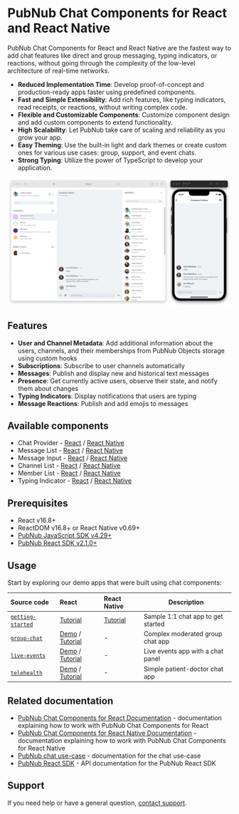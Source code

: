 # PubNub Chat Components for React and React Native

PubNub Chat Components for React and React Native are the fastest way to add chat features like direct and group messaging, typing indicators, or reactions, without going through the complexity of the low-level architecture of real-time networks.

- **Reduced Implementation Time**: Develop proof-of-concept and production-ready apps faster using predefined components.
- **Fast and Simple Extensibility**: Add rich features, like typing indicators, read receipts, or reactions, without writing complex code.
- **Flexible and Customizable Components**: Customize component design and add custom components to extend functionality.
- **High Scalability**: Let PubNub take care of scaling and reliability as you grow your app.
- **Easy Theming**: Use the built-in light and dark themes or create custom ones for various use cases: group, support, and event chats.
- **Strong Typing**: Utilize the power of TypeScript to develop your application.

![PubNub Chat Components](screenshot.png)

## Features

- **User and Channel Metadata**: Add additional information about the users, channels, and their memberships from PubNub Objects storage using custom hooks
- **Subscriptions**: Subscribe to user channels automatically
- **Messages**: Publish and display new and historical text messages
- **Presence**: Get currently active users, observe their state, and notify them about changes
- **Typing Indicators**: Display notifications that users are typing
- **Message Reactions**: Publish and add emojis to messages

## Available components

- Chat Provider - [React](https://www.pubnub.com/docs/chat/components/react/chat-provider) / [React Native](https://www.pubnub.com/docs/chat/components/react-native/chat-provider)
- Message List - [React](https://www.pubnub.com/docs/chat/components/react/ui-components/message-list) / [React Native](https://www.pubnub.com/docs/chat/components/react-native/ui-components/message-list)
- Message Input - [React](https://www.pubnub.com/docs/chat/components/react/ui-components/message-input) / [React Native](https://www.pubnub.com/docs/chat/components/react-native/ui-components/message-input)
- Channel List - [React](https://www.pubnub.com/docs/chat/components/react/ui-components/channel-list) / [React Native](https://www.pubnub.com/docs/chat/components/react-native/ui-components/channel-list)
- Member List - [React](https://www.pubnub.com/docs/chat/components/react/ui-components/member-list) / [React Native](https://www.pubnub.com/docs/chat/components/react-native/ui-components/member-list)
- Typing Indicator - [React](https://www.pubnub.com/docs/chat/components/react/ui-components/typing-indicator) / [React Native](https://www.pubnub.com/docs/chat/components/react-native/ui-components/typing-indicator)

## Prerequisites

- React v16.8+
- ReactDOM v16.8+ or React Native v0.69+
- [PubNub JavaScript SDK v4.29+](https://www.pubnub.com/docs/sdks/javascript/)
- [PubNub React SDK v2.1.0+](https://www.pubnub.com/docs/chat/react/setup)

## Usage

Start by exploring our demo apps that were built using chat components:

| Source code | React | React Native | Description |
| :-- | :-- | :-- | --- |
| [`getting-started`](https://github.com/pubnub/react-chat-components/tree/master/samples/react/getting-started) | [Tutorial](https://www.pubnub.com/docs/chat/components/react) | [Tutorial](https://www.pubnub.com/docs/chat/components/react-native) | Sample 1:1 chat app to get started |
| [`group-chat`](https://github.com/pubnub/react-chat-components/tree/master/samples/react/group-chat) | [Demo](https://react-components-chat.pubnub.com/) / [Tutorial](https://www.pubnub.com/tutorials/group-chat-tutorial-react/) | - | Complex moderated group chat app |
| [`live-events`](https://github.com/pubnub/react-chat-components/tree/master/samples/react/live-events) | [Demo](https://rcc-live-event.surge.sh/) / [Tutorial](https://www.pubnub.com/tutorials/virtual-events-tutorial-react/) | - | Live events app with a chat panel |
| [`telehealth`](https://github.com/pubnub/react-chat-components/tree/master/samples/react/telehealth) | [Demo](https://rcc-telehealth.surge.sh/) / [Tutorial](https://www.pubnub.com/tutorials/cross-platform-chat-application-telehealth-react/) | - | Simple patient-doctor chat app |

## Related documentation

- [PubNub Chat Components for React Documentation](https://www.pubnub.com/docs/chat/components/react) - documentation explaining how to work with PubNub Chat Components for React
- [PubNub Chat Components for React Native Documentation](https://www.pubnub.com/docs/chat/components/react-native) - documentation explaining how to work with PubNub Chat Components for React Native
- [PubNub chat use-case](https://www.pubnub.com/docs/chat/overview) - documentation for the chat use-case
- [PubNub React SDK](https://www.pubnub.com/docs/chat/react/setup) - API documentation for the PubNub React SDK

## Support

If you need help or have a general question, [contact support](mailto:support@pubnub.com).
